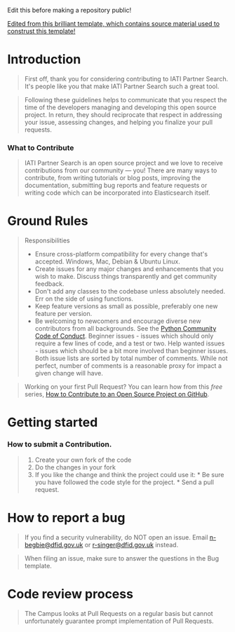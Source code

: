 Edit this before making a repository public!

[Edited from this brilliant template, which contains source material used to construst this template!](https://github.com/nayafia/contributing-template/blob/master/CONTRIBUTING-template.md)

# Introduction

> First off, thank you for considering contributing to IATI Partner Search. It's people like you that make IATI Partner Search such a great tool.

> Following these guidelines helps to communicate that you respect the time of the developers managing and developing this open source project. In return, they should reciprocate that respect in addressing your issue, assessing changes, and helping you finalize your pull requests.

### What to Contribute

> IATI Partner Search is an open source project and we love to receive contributions from our community — you! There are many ways to contribute, from writing tutorials or blog posts, improving the documentation, submitting bug reports and feature requests or writing code which can be incorporated into Elasticsearch itself.

# Ground Rules

> Responsibilities
> * Ensure cross-platform compatibility for every change that's accepted. Windows, Mac, Debian & Ubuntu Linux.
> * Create issues for any major changes and enhancements that you wish to make. Discuss things transparently and get community feedback.
> * Don't add any classes to the codebase unless absolutely needed. Err on the side of using functions.
> * Keep feature versions as small as possible, preferably one new feature per version.
> * Be welcoming to newcomers and encourage diverse new contributors from all backgrounds. See the [Python Community Code of Conduct](https://www.python.org/psf/codeofconduct/).
> Beginner issues - issues which should only require a few lines of code, and a test or two.
> Help wanted issues - issues which should be a bit more involved than beginner issues.
> Both issue lists are sorted by total number of comments. While not perfect, number of comments is a reasonable proxy for impact a given change will have.

> Working on your first Pull Request? You can learn how from this *free* series, [How to Contribute to an Open Source Project on GitHub](https://egghead.io/series/how-to-contribute-to-an-open-source-project-on-github).

# Getting started

### How to submit a Contribution.

>1. Create your own fork of the code
>2. Do the changes in your fork
>3. If you like the change and think the project could use it:
    * Be sure you have followed the code style for the project.
    * Send a pull request.

# How to report a bug

> If you find a security vulnerability, do NOT open an issue. Email n-begbie@dfid.gov.uk or r-singer@dfid.gov.uk instead.

> When filing an issue, make sure to answer the questions in the Bug template.

# Code review process

> The Campus looks at Pull Requests on a regular basis but cannot unfortunately guarantee prompt implementation of Pull Requests.
